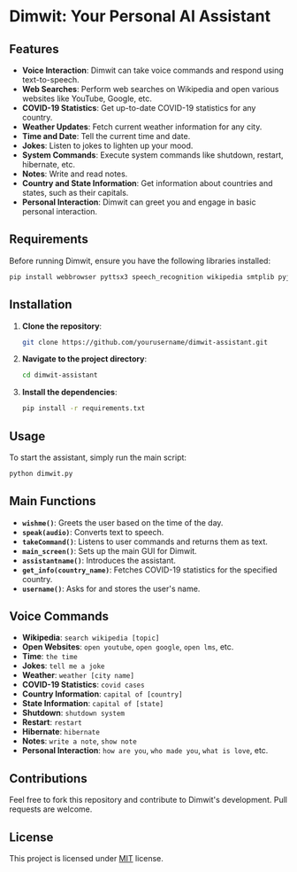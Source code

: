 # Dimwit: Your Personal AI Assistant

## Features

- **Voice Interaction**: Dimwit can take voice commands and respond using text-to-speech.
- **Web Searches**: Perform web searches on Wikipedia and open various websites like YouTube, Google, etc.
- **COVID-19 Statistics**: Get up-to-date COVID-19 statistics for any country.
- **Weather Updates**: Fetch current weather information for any city.
- **Time and Date**: Tell the current time and date.
- **Jokes**: Listen to jokes to lighten up your mood.
- **System Commands**: Execute system commands like shutdown, restart, hibernate, etc.
- **Notes**: Write and read notes.
- **Country and State Information**: Get information about countries and states, such as their capitals.
- **Personal Interaction**: Dimwit can greet you and engage in basic personal interaction.

## Requirements

Before running Dimwit, ensure you have the following libraries installed:

```bash
pip install webbrowser pyttsx3 speech_recognition wikipedia smtplib pyjokes requests beautifulsoup4 wolframalpha countryinfo feedparser
```
## Installation

1. **Clone the repository**:
    ```bash
    git clone https://github.com/yourusername/dimwit-assistant.git
    ```
2. **Navigate to the project directory**:
    ```bash
    cd dimwit-assistant
    ```
3. **Install the dependencies**:
    ```bash
    pip install -r requirements.txt
    ```

## Usage

To start the assistant, simply run the main script:

```bash
python dimwit.py
```
## Main Functions

- **`wishme()`**: Greets the user based on the time of the day.
- **`speak(audio)`**: Converts text to speech.
- **`takeCommand()`**: Listens to user commands and returns them as text.
- **`main_screen()`**: Sets up the main GUI for Dimwit.
- **`assistantname()`**: Introduces the assistant.
- **`get_info(country_name)`**: Fetches COVID-19 statistics for the specified country.
- **`username()`**: Asks for and stores the user's name.

## Voice Commands

- **Wikipedia**: `search wikipedia [topic]`
- **Open Websites**: `open youtube`, `open google`, `open lms`, etc.
- **Time**: `the time`
- **Jokes**: `tell me a joke`
- **Weather**: `weather [city name]`
- **COVID-19 Statistics**: `covid cases`
- **Country Information**: `capital of [country]`
- **State Information**: `capital of [state]`
- **Shutdown**: `shutdown system`
- **Restart**: `restart`
- **Hibernate**: `hibernate`
- **Notes**: `write a note`, `show note`
- **Personal Interaction**: `how are you`, `who made you`, `what is love`, etc.


## Contributions

Feel free to fork this repository and contribute to Dimwit's development. Pull requests are welcome.


## License

This project is licensed under [MIT](https://choosealicense.com/licenses/mit/) license.


